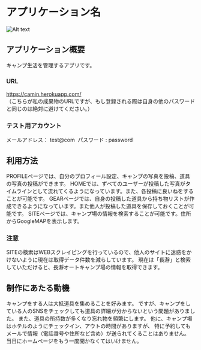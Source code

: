 # アプリケーション名
![Alt text](https://camin.s3.amazonaws.com/git/%E3%82%B9%E3%82%AF%E3%83%AA%E3%83%BC%E3%83%B3%E3%82%B7%E3%83%A7%E3%83%83%E3%83%88+2021-10-08+14.53.31.png "camin")

## アプリケーション概要
キャンプ生活を管理するアプリです。

### URL
<https://camin.herokuapp.com/>  
（こちらが私の成果物のURLですが、もし登録される際は自身の他のパスワードと同じのは絶対に避けてください。）

### テスト用アカウント
メールアドレス： test@com 
パスワード : password

## 利用方法
PROFILEページでは、自分のプロフィール設定、キャンプの写真を投稿、道具の写真の投稿ができます。
HOMEでは、ずべてのユーザーが投稿した写真がタイムラインとして流れてくるようになっています。また、各投稿に良いねをすることが可能です。
GEARページでは、自身の投稿した道具から持ち物リストが作成できるようになっています。また他人が投稿した道具を保存しておくことが可能です。
SITEページでは、キャンプ場の情報を検索することが可能です。住所からGoogleMAPを表示します。

### 注意
SITEの検索はWEBスクレイピングを行っているので、他人のサイトに迷惑をかけないように現在は取得データ件数を減らしています。
現在は「長瀞」と検索していただけると、長瀞オートキャンプ場の情報を取得できます。

## 制作にあたる動機
キャンプをする人は大抵道具を集めることを好みます。
ですが、キャンプをしている人のSNSをチェックしても道具の詳細が分からないという問題がありました。
また、道具の所持数が多くなり忘れ物を頻繁にします。
他に、キャンプ場はホテルのようにチェックイン、アウトの時間がありますが、
特に予約してもメールで情報（電話番号や住所など含め）が送られてくることはありません。
当日にホームページをもう一度開かなくてはいけません。




